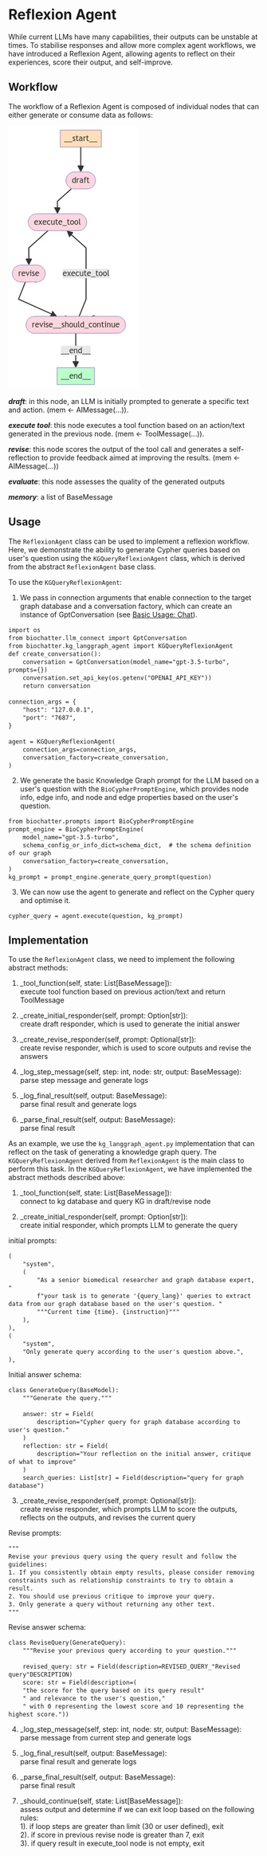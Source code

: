 # Reflexion Agent

While current LLMs have many capabilities, their outputs can be unstable at 
times. To stabilise responses and allow more complex agent workflows, we have
introduced a Reflexion Agent, allowing agents to reflect on their experiences,
score their output, and self-improve.

## Workflow

The workflow of a Reflexion Agent is composed of individual nodes that can
either generate or consume data as follows:

![ReflexionAgent workflow](images/reflexion-agent.png)

***draft***: in this node, an LLM is initially prompted to generate a specific text
and action. (mem <- AIMessage(...)).  

***execute tool***: this node executes a tool function based on an action/text
generated in the previous node. (mem <- ToolMessage(...)).  

***revise***: this node scores the output of the tool call and generates a
self-reflection to provide feedback aimed at improving the results. (mem <-
AIMessage(...))  

***evaluate***: this node assesses the quality of the generated outputs  

***memory***: a list of BaseMessage

## Usage

The `ReflexionAgent` class can be used to implement a reflexion workflow. Here,
we demonstrate the ability to generate Cypher queries based on user's question
using the `KGQueryReflexionAgent` class, which is derived from the abstract
`ReflexionAgent` base class.

To use the `KGQueryReflexionAgent`:

1. We pass in connection arguments that enable connection to the target graph
database and a conversation factory, which can create an instance of
GptConversation (see [Basic Usage: Chat](chat.md)).

```
import os
from biochatter.llm_connect import GptConversation
from biochatter.kg_langgraph_agent import KGQueryReflexionAgent
def create_conversation():
    conversation = GptConversation(model_name="gpt-3.5-turbo", prompts={})
    conversation.set_api_key(os.getenv("OPENAI_API_KEY"))
    return conversation

connection_args = {
    "host": "127.0.0.1",
    "port": "7687",
}

agent = KGQueryReflexionAgent(
    connection_args=connection_args,
    conversation_factory=create_conversation,
)
```

2. We generate the basic Knowledge Graph prompt for the LLM based on a user's
question with the `BioCypherPromptEngine`, which provides node info, edge info,
and node and edge properties based on the user's question.

```
from biochatter.prompts import BioCypherPromptEngine
prompt_engine = BioCypherPromptEngine(
    model_name="gpt-3.5-turbo",
    schema_config_or_info_dict=schema_dict,  # the schema definition of our graph
    conversation_factory=create_conversation,
)
kg_prompt = prompt_engine.generate_query_prompt(question)
```

3. We can now use the agent to generate and reflect on the Cypher query and
optimise it.

```
cypher_query = agent.execute(question, kg_prompt)
```

## Implementation

To use the `ReflexionAgent` class, we need to implement the following abstract
methods:

1. _tool_function(self, state: List[BaseMessage]):   
execute tool function based on previous action/text and return ToolMessage

2. _create_initial_responder(self, prompt: Option[str]):  
create draft responder, which is used to generate the initial answer

3. _create_revise_responder(self, prompt: Optional[str]):  
create revise responder, which is used to score outputs and revise the answers

4. _log_step_message(self, step: int, node: str, output: BaseMessage):  
parse step message and generate logs

5. _log_final_result(self, output: BaseMessage):  
parse final result and generate logs

6. _parse_final_result(self, output: BaseMessage):  
parse final result

As an example, we use the `kg_langgraph_agent.py` implementation that can
reflect on the task of generating a knowledge graph query.
The `KGQueryReflexionAgent` derived from `ReflexionAgent` is the main class to
perform this task. In the `KGQueryReflexionAgent`, we have implemented the
abstract methods described above:

1. _tool_function(self, state: List[BaseMessage]):  
connect to kg database and query KG in draft/revise node

2. _create_initial_responder(self, prompt: Option[str]):  
create initial responder, which prompts LLM to generate the query

initial prompts:  
```
(
    "system",
    (
        "As a senior biomedical researcher and graph database expert, "
        f"your task is to generate '{query_lang}' queries to extract data from our graph database based on the user's question. "
        """Current time {time}. {instruction}"""
    ),
),
(
    "system",
    "Only generate query according to the user's question above.",
),
```

Initial answer schema:  

```
class GenerateQuery(BaseModel):
    """Generate the query."""

    answer: str = Field(
        description="Cypher query for graph database according to user's question."
    )
    reflection: str = Field(
        description="Your reflection on the initial answer, critique of what to improve"
    )
    search_queries: List[str] = Field(description="query for graph database")
```

3. _create_revise_responder(self, prompt: Optional[str]):  
create revise responder, which prompts LLM to score the outputs, reflects on the
outputs, and revises the current query

Revise prompts:  

```
"""
Revise your previous query using the query result and follow the guidelines:
1. If you consistently obtain empty results, please consider removing constraints such as relationship constraints to try to obtain a result.
2. You should use previous critique to improve your query.
3. Only generate a query without returning any other text.
"""
```

Revise answer schema:  

```
class ReviseQuery(GenerateQuery):
    """Revise your previous query according to your question."""

    revised_query: str = Field(description=REVISED_QUERY_"Revised query"DESCRIPTION)
    score: str = Field(description=(
    "the score for the query based on its query result"
    " and relevance to the user's question,"
    " with 0 representing the lowest score and 10 representing the highest score."))
```

4. _log_step_message(self, step: int, node: str, output: BaseMessage):  
parse message from current step and generate logs

5. _log_final_result(self, output: BaseMessage):  
parse final result and generate logs

6. _parse_final_result(self, output: BaseMessage):  
parse final result

7. _should_continue(self, state: List[BaseMessage]):  
assess output and determine if we can exit loop based on the following rules:  
  1). if loop steps are greater than limit (30 or user defined), exit  
  2). if score in previous revise node is greater than 7, exit  
  3). if query result in execute_tool node is not empty, exit  
